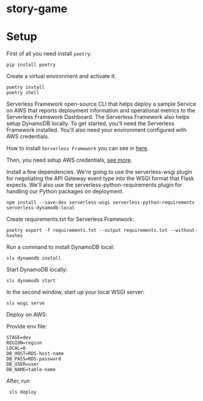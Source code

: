 # story-game
# Setup
First of all you need install `poetry`:
```shell
pip install poetry
```
Create a virtual environment and activate it.
```shell
poetry install
poetry shell
```
Serverless Framework open-source CLI that helps deploy a sample Service on AWS that reports deployment information and operational metrics to the Serverless Framework Dashboard. The Serverless Framework also helps setup DynamoDB locally.
To get started, you'll need the Serverless Framework installed. You'll also need your environment configured with AWS credentials.

How to install `Serverless Framework` you can see in [here](https://www.serverless.com/framework/docs/providers/aws/guide/quick-start/).

Then, you need setup AWS credentials, [see more](https://www.serverless.com/framework/docs/providers/aws/guide/credentials/).

Install a few dependencies. We're going to use the serverless-wsgi plugin for negotiating the API Gateway event type into the WSGI format that Flask expects. We'll also use the serverless-python-requirements plugin for handling our Python packages on deployment.

```shell
npm install --save-dev serverless-wsgi serverless-python-requirements serverless-dynamodb-local
```
Create requirements.txt for Serverless Framework:
```shell
poetry export -f requirements.txt --output requirements.txt --without-hashes
```
Run a command to install DynamoDB local:
```shell
sls dynamodb install
```
Start DynamoDB locally:
```shell
sls dynamodb start
```
In the second window, start up your local WSGI server:
```shell
sls wsgi serve
```
Deploy on AWS:

Provide env file:
```.shell
STAGE=dev
REGION=region
LOCAL=0
DB_HOST=RDS-host-name
DB_PASS=RDS-password
DB_USER=user
DB_NAME=table-name
```
After, run
```shell
 sls deploy
```
